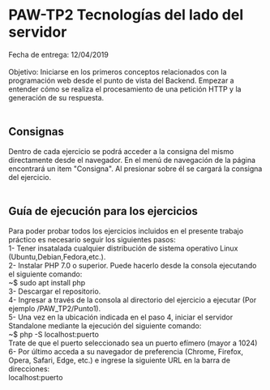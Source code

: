 # PAW-TP2 Tecnologías del lado del servidor
Fecha de entrega: 12/04/2019 
<br><br>
Objetivo: Iniciarse en los primeros conceptos relacionados con la programación web desde el punto
de vista del Backend. Empezar a entender cómo se realiza el procesamiento de una petición HTTP y la
generación de su respuesta.
<br><br>
## Consignas
Dentro de cada ejercicio se podrá acceder a la consigna del mismo directamente desde el navegador. En el menú de navegación de la página encontrará un item "Consigna". Al presionar sobre él se cargará la consigna del ejercicio. 
<br><br>
## Guía de ejecución para los ejercicios
Para poder probar todos los ejercicios incluidos en el presente trabajo práctico es necesario seguir los siguientes pasos:<br>
1- Tener insatalada cualquier distribución de sistema operativo Linux (Ubuntu,Debian,Fedora,etc.).<br>
2- Instalar PHP 7.0 o superior. Puede hacerlo desde la consola ejecutando el siguiente comando: <br>
        ~$ sudo apt install php<br>
3- Descargar el repositorio.<br>
4- Ingresar a través de la consola al directorio del ejercicio a ejecutar (Por ejemplo /PAW_TP2/Punto1).<br>
5-     Una vez en la ubicación indicada en el paso 4, iniciar el servidor Standalone mediante la ejecución del siguiente comando:<br>
        ~$ php -S localhost:puerto<br>
   Trate de que el puerto seleccionado sea un puerto efímero (mayor a 1024)<br>
6- Por último acceda a su navegador de preferencia (Chrome, Firefox, Opera, Safari, Edge, etc.) e ingrese la siguiente URL en la barra de direcciones: <br>
        localhost:puerto


